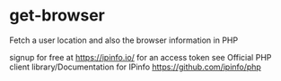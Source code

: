 # get-browser
Fetch a user location and also the browser information in PHP

signup for free at https://ipinfo.io/ for an access token 
see Official PHP client library/Documentation for IPinfo https://github.com/ipinfo/php
